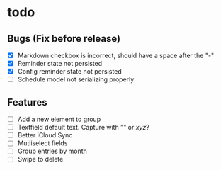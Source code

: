 # todo

## Bugs (Fix before release)
- [x] Markdown checkbox is incorrect, should have a space after the "-"
- [x] Reminder state not persisted
- [x] Config reminder state not persisted
- [ ] Schedule model not serializing properly

## Features
- [ ] Add a new element to group
- [ ] Textfield default text. Capture with "" or _xyz_?
- [ ] Better iCloud Sync
- [ ] Mutliselect fields
- [ ] Group entries by month
- [ ] Swipe to delete
